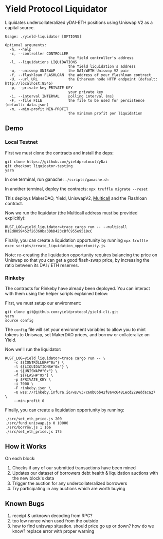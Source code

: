 # Yield Protocol Liquidator

Liquidates undercollateralized yDAI-ETH positions using Uniswap V2 as a capital source.

```
Usage: ./yield-liquidator [OPTIONS]

Optional arguments:
  -h, --help
  -c, --controller CONTROLLER
                             the Yield controller's address
  -l, --liquidations LIQUIDATIONS
                             the Yield liquidation's address
  -u, --uniswap UNISWAP      the DAI/WETH Uniswap V2 pair 
  -f, --flashloan FLASHLOAN  the address of your flashloan contract
  -U, --url URL              the Ethereum node HTTP endpoint (default: http://localhost:8545)
  -p, --private-key PRIVATE-KEY
                             your private key
  -i, --interval INTERVAL    polling interval (ms)
  -F, --file FILE            the file to be used for persistence (default: data.json)
  -m, --min-profit MIN-PROFIT
                             the minimum profit per liquidation
```

## Demo

### Local Testnet

First we must clone the contracts and install the deps:

```
git clone https://github.com/yieldprotocol/yDai
git checkout liquidator-testing
yarn
```

In one terminal, run ganache: `./scripts/ganache.sh`

In another terminal, deploy the contracts: `npx truffle migrate --reset`

This deploys MakerDAO, Yield, UniswapV2, [Multicall](https://github.com/makerdao/multicall) and the Flashloan contract.

Now we run the liquidator (the Multicall address must be provided explicitly):

```
RUST_LOG=yield_liquidator=trace cargo run -- --multicall D1Ed8059452f26360ba3DbD423cBfC955e9518cC
```

Finally, you can create a liquidation opportunity by running `npx truffle exec scripts/create_liquidation_opportunity.js`.

Note: re-creating the liquidation opportunity requires balancing the price on Uniswap
so that you can get a good flash-swap price, by increasing the ratio between its DAI / ETH
reserves.

### Rinkeby

The contracts for Rinkeby have already been deployed. You can interact with them using the helper scripts explained below:

First, we must setup our environment:

```
git clone git@github.com:yieldprotocol/yield-cli.git
yarn
source config
```

The `config` file will set your environment variables to allow you to mint tokens to Uniswap, set MakerDAO prices, and borrow or collateralize on Yield.


Now we'll run the liquidator:

```
RUST_LOG=yield_liquidator=trace cargo run -- \
    -c ${CONTROLLER#"0x"} \
    -l ${LIQUIDATIONS#"0x"} \
    -u ${UNISWAP#"0x"} \
    -f ${FLASH#"0x"} \
    -p $PRIVATE_KEY \
    -i 7000 \
    -F rinkeby.json \
    -U wss://rinkeby.infura.io/ws/v3/c60b0bb42f8a4c6481ecd229eddaca27 \
    --min-profit 0
```

Finally, you can create a liquidation opportunity by running:

```
./src/set_eth_price.js 200
./src/fund_uniswap.js 0 10000
./src/borrow.js 1 166
./src/set_eth_price.js 175
```

## How it Works

On each block:
1. Checks if any of our submitted transactions have been mined
2. Updates our dataset of borrowers debt health & liquidation auctions with the new block's data
3. Trigger the auction for any undercollateralized borrowers
4. Try participating in any auctions which are worth buying

## Known Bugs

1. receipt & unknown decoding from RPC?
2. too low nonce when used from the outside
3. how to find uniswap situation. should price go up or down? how do we know? replace error with proper warning
